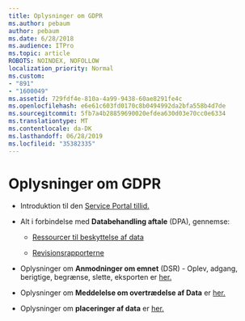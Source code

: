```yaml
---
title: Oplysninger om GDPR
ms.author: pebaum
author: pebaum
ms.date: 6/28/2018
ms.audience: ITPro
ms.topic: article
ROBOTS: NOINDEX, NOFOLLOW
localization_priority: Normal
ms.custom:
- "891"
- "1600049"
ms.assetid: 729fdf4e-810a-4a99-9438-60ae8291fe4c
ms.openlocfilehash: e6e61c603fd0170c8b0494992da2bfa558b4d7de
ms.sourcegitcommit: 5fb7a4b28859690020efdea630d03e70cc0e6334
ms.translationtype: MT
ms.contentlocale: da-DK
ms.lasthandoff: 06/28/2019
ms.locfileid: "35382335"
---
```

# <a name="information-about-gdpr"></a>Oplysninger om GDPR

- Introduktion til den [Service Portal tillid.](https://servicetrust.microsoft.com/ViewPage/GDPRGetStarted)

- Alt i forbindelse med **Databehandling aftale** (DPA), gennemse:

  - [Ressourcer til beskyttelse af data](https://servicetrust.microsoft.com/ViewPage/TrustDocuments)

  - [Revisionsrapporterne](https://servicetrust.microsoft.com/ViewPage/MSComplianceGuide)

- Oplysninger om **Anmodninger om emnet** (DSR) - Oplev, adgang, berigtige, begrænse, slette, eksporten er [her.](https://docs.microsoft.com/microsoft-365/compliance/gdpr-dsr-office365)

- Oplysninger om **Meddelelse om overtrædelse af Data** er [her.](https://servicetrust.microsoft.com/ViewPage/GDPRBreach)

- Oplysninger om **placeringer af data** er [her.](https://products.office.com/where-is-your-data-located?ms.officeurl=datamaps&amp;geo=All#All)
